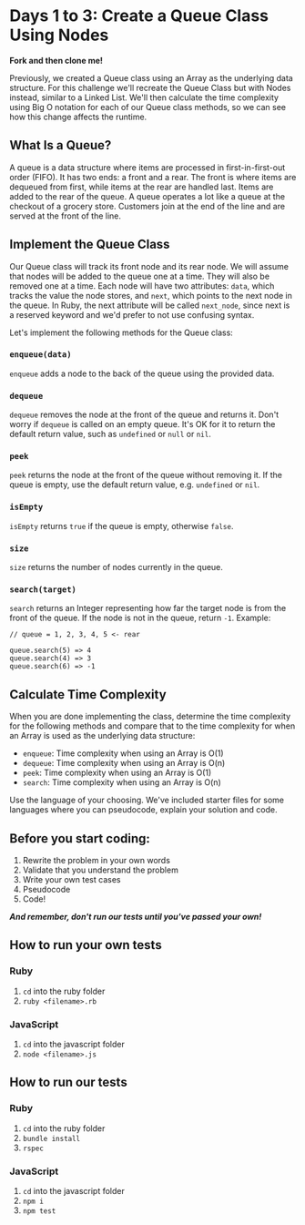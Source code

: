 # Days 1 to 3: Create a Queue Class Using Nodes

**Fork and then clone me!**

Previously, we created a Queue class using an Array as the underlying data structure. For this challenge we'll recreate the Queue Class but with Nodes instead, similar to a Linked List. We'll then calculate the time complexity using Big O notation for each of our Queue class methods, so we can see how this change affects the runtime.

## What Is a Queue?

A queue is a data structure where items are processed in first-in-first-out order (FIFO). It has two ends: a front and a rear. The front is where items are dequeued from first, while items at the rear are handled last. Items are added to the rear of the queue. A queue operates a lot like a queue at the checkout of a grocery store. Customers join at the end of the line and are served at the front of the line.

## Implement the Queue Class

Our Queue class will track its front node and its rear node. We will assume that nodes will be added to the queue one at a time. They will also be removed one at a time. Each node will have two attributes: `data`, which tracks the value the node stores, and `next`, which points to the next node in the queue. In Ruby, the next attribute will be called `next_node`, since next is a reserved keyword and we'd prefer to not use confusing syntax.

Let's implement the following methods for the Queue class:

### `enqueue(data)`

`enqueue` adds a node to the back of the queue using the provided data.

### `dequeue`

`dequeue` removes the node at the front of the queue and returns it. Don't worry if `dequeue` is called on an empty queue. It's OK for it to return the default return value, such as `undefined` or `null` or `nil`.

### `peek`

`peek` returns the node at the front of the queue without removing it. If the queue is empty, use the default return value, e.g. `undefined` or `nil`.

### `isEmpty`

`isEmpty` returns `true` if the queue is empty, otherwise `false`.

### `size`

`size` returns the number of nodes currently in the queue.

### `search(target)`

`search` returns an Integer representing how far the target node is from the front of the queue. If the node is not in the queue, return `-1`. Example:

```
// queue = 1, 2, 3, 4, 5 <- rear

queue.search(5) => 4
queue.search(4) => 3
queue.search(6) => -1
```

## Calculate Time Complexity

When you are done implementing the class, determine the time complexity for the following methods and compare that to the time complexity for when an Array is used as the underlying data structure:

* `enqueue`: Time complexity when using an Array is O(1)
* `dequeue`: Time complexity when using an Array is O(n) 
* `peek`: Time complexity when using an Array is O(1)
* `search`: Time complexity when using an Array is O(n)  

Use the language of your choosing. We've included starter files for some languages where you can pseudocode, explain your solution and code.

## Before you start coding:

1. Rewrite the problem in your own words
2. Validate that you understand the problem
3. Write your own test cases
4. Pseudocode
5. Code!

**_And remember, don't run our tests until you've passed your own!_**

## How to run your own tests

### Ruby

1. `cd` into the ruby folder
2. `ruby <filename>.rb`

### JavaScript

1. `cd` into the javascript folder
2. `node <filename>.js`

## How to run our tests

### Ruby

1. `cd` into the ruby folder
2. `bundle install`
3. `rspec`

### JavaScript

1. `cd` into the javascript folder
2. `npm i`
3. `npm test`
